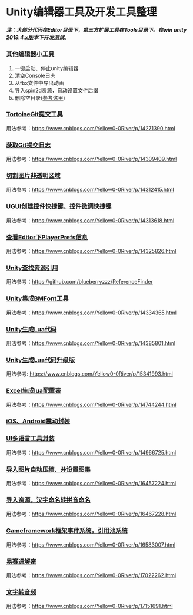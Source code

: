 # Unity编辑器工具及开发工具整理
##### 注：大部分代码在Editor目录下，第三方扩展工具在Tools目录下。在win unity 2019.4.x版本下开发测试。
### [其他编辑器小工具](https://github.com/zhang00lei/UnityEditorTools/tree/main/UnityEditorTools/Assets/Editor/OtherTools)
1. 一键启动、停止unity编辑器
2. 清空Console日志
3. 从fbx文件中导出动画   
4. 导入spin2d资源，自动设置文件后缀   
5. 删除空目录([参考这里](https://networm.me/2013/05/23/remove-empty-directories/))
### [TortoiseGit提交工具](https://github.com/zhang00lei/UnityEditorTools/tree/main/UnityEditorTools/Assets/Editor/TortoiseGit)
用法参考：https://www.cnblogs.com/Yellow0-0River/p/14271390.html
### [获取Git提交日志](https://github.com/zhang00lei/UnityEditorTools/tree/main/UnityEditorTools/Assets/Editor/GitLog)
用法参考：https://www.cnblogs.com/Yellow0-0River/p/14309409.html
### [切割图片非透明区域](https://github.com/zhang00lei/UnityEditorTools/tree/main/UnityEditorTools/Assets/Editor/SplitImgTools)
用法参考：https://www.cnblogs.com/Yellow0-0River/p/14312415.html
### [UGUI创建控件快捷键、控件微调快捷键](https://github.com/zhang00lei/UnityEditorTools/tree/main/UnityEditorTools/Assets/Editor/UGUIEditor)
用法参考：https://www.cnblogs.com/Yellow0-0River/p/14313618.html
### [查看Editor下PlayerPrefs信息](https://github.com/zhang00lei/UnityEditorTools/tree/main/UnityEditorTools/Assets/Editor/PlayerPrefsEditor)
用法参考：https://www.cnblogs.com/Yellow0-0River/p/14325826.html
### [Unity查找资源引用](https://github.com/blueberryzzz/ReferenceFinder)
用法参考：https://github.com/blueberryzzz/ReferenceFinder
### [Unity集成BMFont工具](https://github.com/zhang00lei/UnityEditorTools/tree/main/UnityEditorTools/Assets/Editor/BMFontTools)
用法参考：https://www.cnblogs.com/Yellow0-0River/p/14334365.html
### [Unity生成Lua代码](https://github.com/zhang00lei/UnityEditorTools/tree/main/UnityEditorTools/Assets/Editor/LuaTools)
用法参考：https://www.cnblogs.com/Yellow0-0River/p/14385801.html
### [Unity生成Lua代码升级版](https://github.com/zhang00lei/UnityEditorTools/tree/main/UnityEditorTools/Assets/Editor/UIElementsGenerateEditor)
用法参考: https://www.cnblogs.com/Yellow0-0River/p/15341993.html
### [Excel生成lua配置表](https://github.com/zhang00lei/UnityEditorTools/tree/main/UnityEditorTools/Assets/Editor/ExcelToLua)
用法参考：https://www.cnblogs.com/Yellow0-0River/p/14744244.html
### [iOS、Android震动封装](https://github.com/zhang00lei/UnityEditorTools/tree/main/UnityEditorTools/Assets/Script/VibrationUtil)
### [UI多语言工具封装](https://github.com/zhang00lei/UnityEditorTools/blob/main/UnityEditorTools/Assets/Script/UITextLocalization.cs)
用法参考：https://www.cnblogs.com/Yellow0-0River/p/14966725.html
### [导入图片自动压缩、并设置图集](https://github.com/zhang00lei/UnityEditorTools/tree/main/UnityEditorTools/Assets/Editor/AtlasSetting)
用法参考：https://www.cnblogs.com/Yellow0-0River/p/16457224.html
### [导入资源，汉字命名转拼音命名](https://github.com/zhang00lei/UnityEditorTools/tree/main/UnityEditorTools/Assets/Editor/ToPinYin)
用法参考：https://www.cnblogs.com/Yellow0-0River/p/16467228.html
### [Gameframework框架事件系统，引用池系统](https://github.com/zhang00lei/UnityEditorTools/tree/main/UnityEditorTools/Assets/Script/GameFramework)
用法参考：https://www.cnblogs.com/Yellow0-0River/p/16583007.html
### [易赛通解密](https://github.com/zhang00lei/UnityEditorTools/blob/main/UnityEditorTools/Assets/Editor/Unlock/Unlock.cs)
用法参考：https://www.cnblogs.com/Yellow0-0River/p/17022262.html
### [文字转音频](https://github.com/zhang00lei/UnityEditorTools/tree/main/UnityEditorTools/Assets/Editor/SpeakToAudio)
用法参考：https://www.cnblogs.com/Yellow0-0River/p/17151691.html